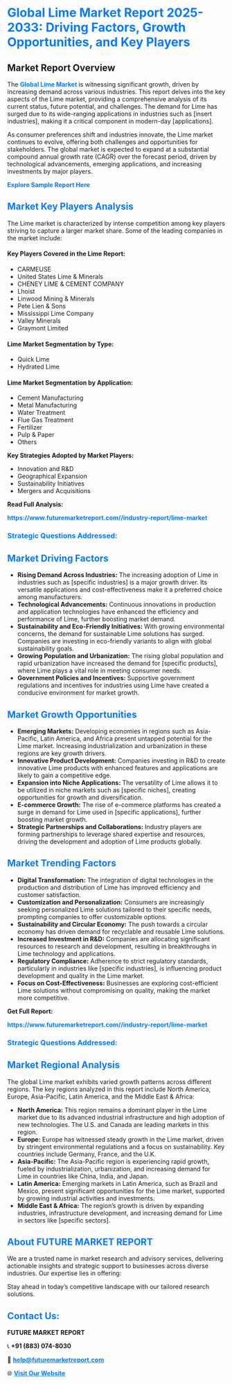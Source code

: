 <h1 style="color: #007BFF;">Global Lime Market Report 2025-2033: Driving Factors, Growth Opportunities, and Key Players</h1>

<section id="overview">
<h2>Market Report Overview</h2>
<p>The <a href="https://www.futuremarketreport.com//industry-report/lime-market" style="color: #007BFF; text-decoration: none;"><strong>Global Lime Market</strong></a> is witnessing significant growth, driven by increasing demand across various industries. This report delves into the key aspects of the Lime market, providing a comprehensive analysis of its current status, future potential, and challenges. The demand for Lime has surged due to its wide-ranging applications in industries such as [insert industries], making it a critical component in modern-day [applications].</p>
<p>As consumer preferences shift and industries innovate, the Lime market continues to evolve, offering both challenges and opportunities for stakeholders. The global market is expected to expand at a substantial compound annual growth rate (CAGR) over the forecast period, driven by technological advancements, emerging applications, and increasing investments by major players.</p>
</section>

<section id="overview">
<p><a href="https://www.futuremarketreport.com//request-sample/reportId=83076" style="color: #007BFF; text-decoration: none;"><strong>Explore Sample Report Here</strong></a></p>
</section>

<section id="key-players">
<h2 style="color: #007BFF;">Market Key Players Analysis</h2>
<p>The Lime market is characterized by intense competition among key players striving to capture a larger market share. Some of the leading companies in the market include:</p>
<h4>Key Players Covered in the Lime Report:</h4>
<ul><li>CARMEUSE</li><li>United States Lime &amp; Minerals</li><li>CHENEY LIME &amp; CEMENT COMPANY</li><li>Lhoist</li><li>Linwood Mining &amp; Minerals</li><li>Pete Lien &amp; Sons</li><li>Mississippi Lime Company</li><li>Valley Minerals</li><li>Graymont Limited</li></ul>
<h4>Lime Market Segmentation by Type:</h4>
<ul><li>Quick Lime</li><li>Hydrated Lime</li></ul>

<h4>Lime Market Segmentation by Application:</h4>
<ul><li>Cement Manufacturing</li><li>Metal Manufacturing</li><li>Water Treatment</li><li>Flue Gas Treatment</li><li>Fertilizer</li><li>Pulp &amp; Paper</li><li>Others</li></ul>
<p><strong>Key Strategies Adopted by Market Players:</strong></p>
<ul>
<li>Innovation and R&D</li>
<li>Geographical Expansion</li>
<li>Sustainability Initiatives</li>
<li>Mergers and Acquisitions</li>
</ul>
</section>

<section>
<p><strong>Read Full Analysis: </strong></p><a href="https://www.futuremarketreport.com//industry-report/lime-market" style="color: #007BFF; text-decoration: none;"><strong>https://www.futuremarketreport.com//industry-report/lime-market</strong></a>
<h3 style="color: #007BFF;">Strategic Questions Addressed:</h3>
</section>

<section id="driving-factors">
<h2 style="color: #007BFF;">Market Driving Factors</h2>
<ul>
<li><strong>Rising Demand Across Industries:</strong> The increasing adoption of Lime in industries such as [specific industries] is a major growth driver. Its versatile applications and cost-effectiveness make it a preferred choice among manufacturers.</li>
<li><strong>Technological Advancements:</strong> Continuous innovations in production and application technologies have enhanced the efficiency and performance of Lime, further boosting market demand.</li>
<li><strong>Sustainability and Eco-Friendly Initiatives:</strong> With growing environmental concerns, the demand for sustainable Lime solutions has surged. Companies are investing in eco-friendly variants to align with global sustainability goals.</li>
<li><strong>Growing Population and Urbanization:</strong> The rising global population and rapid urbanization have increased the demand for [specific products], where Lime plays a vital role in meeting consumer needs.</li>
<li><strong>Government Policies and Incentives:</strong> Supportive government regulations and incentives for industries using Lime have created a conducive environment for market growth.</li>
</ul>
</section>

<section id="growth-opportunities">
<h2 style="color: #007BFF;">Market Growth Opportunities</h2>
<ul>
<li><strong>Emerging Markets:</strong> Developing economies in regions such as Asia-Pacific, Latin America, and Africa present untapped potential for the Lime market. Increasing industrialization and urbanization in these regions are key growth drivers.</li>
<li><strong>Innovative Product Development:</strong> Companies investing in R&D to create innovative Lime products with enhanced features and applications are likely to gain a competitive edge.</li>
<li><strong>Expansion into Niche Applications:</strong> The versatility of Lime allows it to be utilized in niche markets such as [specific niches], creating opportunities for growth and diversification.</li>
<li><strong>E-commerce Growth:</strong> The rise of e-commerce platforms has created a surge in demand for Lime used in [specific applications], further boosting market growth.</li>
<li><strong>Strategic Partnerships and Collaborations:</strong> Industry players are forming partnerships to leverage shared expertise and resources, driving the development and adoption of Lime products globally.</li>
</ul>
</section>

<section id="trending-factors">
<h2 style="color: #007BFF;">Market Trending Factors</h2>
<ul>
<li><strong>Digital Transformation:</strong> The integration of digital technologies in the production and distribution of Lime has improved efficiency and customer satisfaction.</li>
<li><strong>Customization and Personalization:</strong> Consumers are increasingly seeking personalized Lime solutions tailored to their specific needs, prompting companies to offer customizable options.</li>
<li><strong>Sustainability and Circular Economy:</strong> The push towards a circular economy has driven demand for recyclable and reusable Lime solutions.</li>
<li><strong>Increased Investment in R&D:</strong> Companies are allocating significant resources to research and development, resulting in breakthroughs in Lime technology and applications.</li>
<li><strong>Regulatory Compliance:</strong> Adherence to strict regulatory standards, particularly in industries like [specific industries], is influencing product development and quality in the Lime market.</li>
<li><strong>Focus on Cost-Effectiveness:</strong> Businesses are exploring cost-efficient Lime solutions without compromising on quality, making the market more competitive.</li>
</ul>
</section>

<section>
<p><strong>Get Full Report: </strong></p><a href="https://www.futuremarketreport.com//industry-report/lime-market" style="color: #007BFF; text-decoration: none;"><strong>https://www.futuremarketreport.com//industry-report/lime-market</strong></a>
<h3 style="color: #007BFF;">Strategic Questions Addressed:</h3>
</section>


<section id="regional-analysis">
<h2 style="color: #007BFF;">Market Regional Analysis</h2>
<p>The global Lime market exhibits varied growth patterns across different regions. The key regions analyzed in this report include North America, Europe, Asia-Pacific, Latin America, and the Middle East & Africa:</p>
<ul>
<li><strong>North America:</strong> This region remains a dominant player in the Lime market due to its advanced industrial infrastructure and high adoption of new technologies. The U.S. and Canada are leading markets in this region.</li>
<li><strong>Europe:</strong> Europe has witnessed steady growth in the Lime market, driven by stringent environmental regulations and a focus on sustainability. Key countries include Germany, France, and the U.K.</li>
<li><strong>Asia-Pacific:</strong> The Asia-Pacific region is experiencing rapid growth, fueled by industrialization, urbanization, and increasing demand for Lime in countries like China, India, and Japan.</li>
<li><strong>Latin America:</strong> Emerging markets in Latin America, such as Brazil and Mexico, present significant opportunities for the Lime market, supported by growing industrial activities and investments.</li>
<li><strong>Middle East & Africa:</strong> The region’s growth is driven by expanding industries, infrastructure development, and increasing demand for Lime in sectors like [specific sectors].</li>
</ul>
</section>

<footer>
<h2 style="color: #007BFF;">About FUTURE MARKET REPORT</h2>
<p>We are a trusted name in market research and advisory services, delivering actionable insights and strategic support to businesses across diverse industries. Our expertise lies in offering:</p>

<p>Stay ahead in today’s competitive landscape with our tailored research solutions.</p>

<h2 style="color: #007BFF;">Contact Us:</h2>
<p><strong>FUTURE MARKET REPORT</strong></p>
<p>📞 <strong>+91 (883) 074-8030</strong></p>
<p>📧 <strong><a href="mailto:help@futuremarketreport.com" style="color: #007BFF;">help@futuremarketreport.com</a></strong></p>
<p>🌐 <strong><a href="https://www.futuremarketreport.com/" style="color: #007BFF;">Visit Our Website</a></strong></p>
</footer>